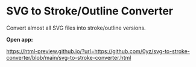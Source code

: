 # SVG to Stroke/Outline Converter
Convert almost all SVG files into stroke/outline versions.

**Open app:**

https://html-preview.github.io/?url=https://github.com/0yz/svg-to-stroke-converter/blob/main/svg-to-stroke-converter.html
